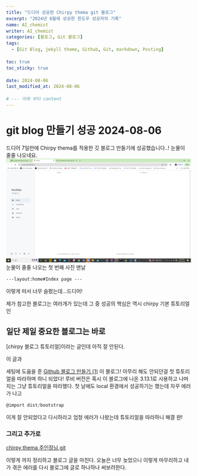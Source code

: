 ```yaml
---
title: "드디어 성공한 Chirpy thema git 블로그"
excerpt: "2024년 8월에 성공한 윈도우 성공자의 기록"
name: AI_chemist
writer: AI_chemist
categories: [블로그, Git 블로그]
tags:
  - [Git Blog, jekyll theme, Github, Git, markdown, Posting]

toc: true
toc_sticky: true

date: 2024-08-06
last_modified_at: 2024-08-06

# --- 아래 부터 content
---
```

# git blog 만들기 성공 2024-08-06
드디어 7일만에 Chirpy thema를 적용한 깃 블로그 만들기에 성공했습니다..! 눈물이 줄줄 나오네요.
![firstimage](../assets/img/first_image.png)
눈물이 줄줄 나오는 첫 번째 사진 맨날 
<!-- ![failimage](../assets/img/fail.png) -->
```html
---layout:home#Index page ---
```
이렇게 떠서 너무 슬펐는데...드디어!

제가 참고한 블로그는 여러개가 있는데 그 중 성공의 핵심은 역시 chirpy 기본 튜토리얼인 
## 일단 제일 중요한 블로그는 바로
[chirpy 블로그 튜토리얼]이라는 글인데 아직 잘 안된다.
<!-- (./2019-08-09-getting-started.md) -->
이 글과

세팅에 도움을 준
[Github 블로그 만들기 (1)](https://devpro.kr/posts/Github-%EB%B8%94%EB%A1%9C%EA%B7%B8-%EB%A7%8C%EB%93%A4%EA%B8%B0-(1)/)
이 블로그!
아무리 해도 안되던걸 첫 튜토리얼을 따라하며 하니 되었다! 루비 버전은 혹시 이 블로그에 나온 3.13.1로 사용하고 나머지는 그냥 튜토리얼을 따라했다.
첫 날에도 local 환경에서 성공하기는 했는데 자꾸 에러가 나고 
```js
@import dist/bootstrap
```
이게 잘 안되었다고 다시하라고 엄청 에러가 나왔는데 튜토리얼을 따라하니 해결 완!

<!-- [gdhi_윈도우 10 Git 블로그 만들기](https://velog.io/@gdhi/%EC%9C%88%EB%8F%84%EC%9A%B0-10-Git-%EB%B8%94%EB%A1%9C%EA%B7%B8-%EB%A7%8C%EB%93%A4%EA%B8%B0)
이 블로그! -->


<!-- ## 두 번째 블로그는
![lastBigError](../assets/img/error_msg.PNG)
마지막으로 터지는 이 에러를 해결하기 위한 블로그!
[jennysgap_Github Pages 04. 타임존 관리](https://jennysgap.tistory.com/entry/Github-Pages-04-%ED%83%80%EC%9E%84%EC%A1%B4-%EA%B4%80%EB%A6%AC) -->

### 그리고 추가로
[chirpy thema 주인장님 git](https://github.com/cotes2020/jekyll-theme-chirpy)

이렇게 까지 정리하고 블로그 글을 마친다. 오늘은 너무 늦었으니 이렇게 마무리하고 내가 겪은 에러를 다시 블로그에 글로 하나하나 써보려한다.